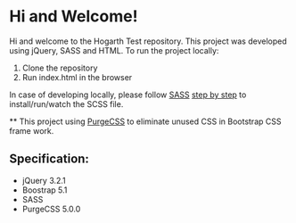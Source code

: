 # Hi and Welcome!

Hi and welcome to the Hogarth Test repository. This project was developed using jQuery, SASS and HTML. To run the project locally:

1.  Clone the repository
2.  Run index.html in the browser

In case of developing locally, please follow [SASS](https://sass-lang.com/install) [step by step](https://sass-lang.com/guide) to install/run/watch the SCSS file.

** This project using [PurgeCSS](https://purgecss.com/) to eliminate unused CSS in Bootstrap CSS frame work.

## Specification:
- jQuery 3.2.1
- Boostrap 5.1
- SASS
- PurgeCSS 5.0.0